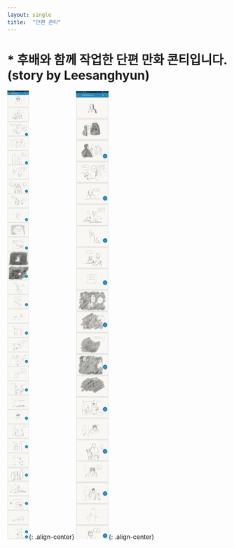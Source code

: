 ```yaml
---
layout: single
title:  "단편 콘티"
---
```


# * 후배와 함께 작업한 단편 만화 콘티입니다. (story by Leesanghyun)

![image-center](\assets\images\Screenshot_2.jpg){: .align-center}
![image-center](\assets\images\Screenshot_3.jpg){: .align-center}
